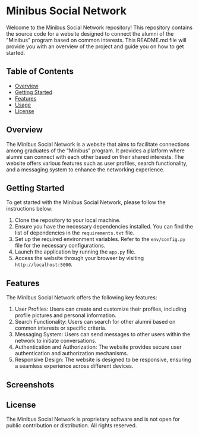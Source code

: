 # Minibus Social Network

Welcome to the Minibus Social Network repository! This repository contains the source code for a website designed to connect the alumni of the "Minibus" program based on common interests. This README.md file will provide you with an overview of the project and guide you on how to get started.

## Table of Contents

- [Overview](#overview)
- [Getting Started](#getting-started)
- [Features](#features)
- [Usage](#usage)
- [License](#license)

## Overview

The Minibus Social Network is a website that aims to facilitate connections among graduates of the "Minibus" program. It provides a platform where alumni can connect with each other based on their shared interests. The website offers various features such as user profiles, search functionality, and a messaging system to enhance the networking experience.

## Getting Started

To get started with the Minibus Social Network, please follow the instructions below:

1. Clone the repository to your local machine.
2. Ensure you have the necessary dependencies installed. You can find the list of dependencies in the `requirements.txt` file.
3. Set up the required environment variables. Refer to the `env/config.py` file for the necessary configurations.
4. Launch the application by running the `app.py` file.
5. Access the website through your browser by visiting `http://localhost:5000`.

## Features

The Minibus Social Network offers the following key features:

1. User Profiles: Users can create and customize their profiles, including profile pictures and personal information.
2. Search Functionality: Users can search for other alumni based on common interests or specific criteria.
3. Messaging System: Users can send messages to other users within the network to initiate conversations.
4. Authentication and Authorization: The website provides secure user authentication and authorization mechanisms.
5. Responsive Design: The website is designed to be responsive, ensuring a seamless experience across different devices.


## Screenshots

<!-- Add screenshots of your website here. -->

## License

The Minibus Social Network is proprietary software and is not open for public contribution or distribution. All rights reserved.
